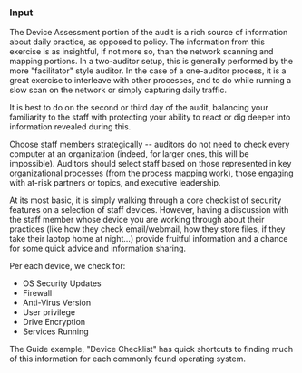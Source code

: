 ### Input

The Device Assessment portion of the audit is a rich source of information about daily practice, as opposed to policy.  The information from this exercise is as insightful, if not more so, than the network scanning and mapping portions.  In a two-auditor setup, this is generally performed by the more "facilitator" style auditor.  In the case of a one-auditor process, it is a great exercise to interleave with other processes, and to do while running a slow scan on the network or simply capturing daily traffic.

It is best to do on the second or third day of the audit, balancing your familiarity to the staff with protecting your ability to react or dig deeper into information revealed during this.

Choose staff members strategically -- auditors do not need to check every computer at an organization (indeed, for larger ones, this will be impossible).  Auditors should select staff based on those represented in key organizational processes (from the process mapping work), those engaging with at-risk partners or topics, and executive leadership.

At its most basic, it is simply walking through a core checklist of security features on a selection of staff devices.  However, having a discussion with the staff member whose device you are working through about their practices (like how they check email/webmail, how they store files, if they take their laptop home at night...) provide fruitful information and a chance for some quick advice and information sharing.

Per each device, we check for:

 * OS Security Updates
 * Firewall
 * Anti-Virus Version
 * User privilege
 * Drive Encryption
 * Services Running

 The Guide example, "Device Checklist" has quick shortcuts to finding much of this information for each commonly found operating system.
